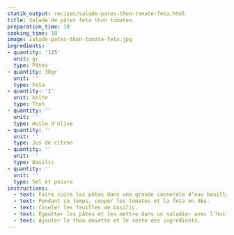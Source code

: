 ```yaml
---
statik_output: recipes/salade-pates-thon-tomate-feta.html
title: Salade de pâtes feta thon tomates
preparation_time: 10
cooking_time: 10
image: salade-pates-thon-tomate-feta.jpg
ingredients:
- quantity: '125'
  unit: gr
  type: Pâtes
- quantity: 30gr
  unit: ''
  type: Feta
- quantity: '1'
  unit: boîte
  type: Thon
- quantity: ''
  unit: ''
  type: Huile d'olive
- quantity: ''
  unit: ''
  type: Jus de citron
- quantity: ''
  unit: ''
  type: Basilic
- quantity: ''
  unit: ''
  type: Sel et poivre
instructions:
  - text: Faire cuire les pâtes dans une grande casserole d’eau bouillante salée.
  - text: Pendant ce temps, couper les tomates et la feta en dès.
  - text: Ciseler les feuilles de basilic.
  - text: Égoutter les pâtes et les mettre dans un saladier avec l’huile d’olive et le jus de citron.
  - text: Ajouter le thon émietté et le reste des ingrédients.
---
```

